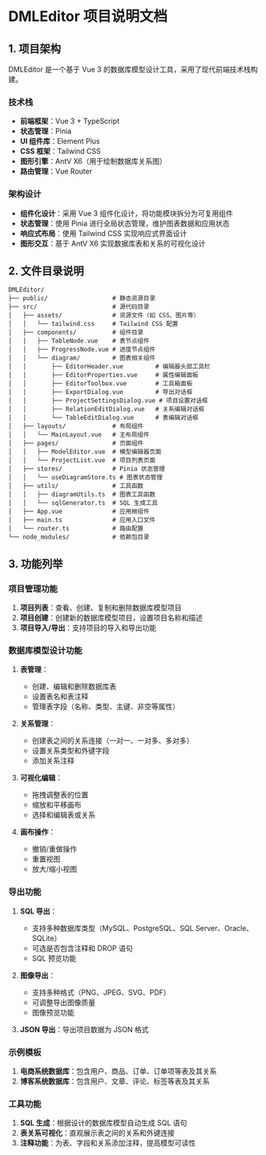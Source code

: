 # DMLEditor 项目说明文档

## 1. 项目架构

DMLEditor 是一个基于 Vue 3 的数据库模型设计工具，采用了现代前端技术栈构建。

### 技术栈
- **前端框架**：Vue 3 + TypeScript
- **状态管理**：Pinia
- **UI 组件库**：Element Plus
- **CSS 框架**：Tailwind CSS
- **图形引擎**：AntV X6（用于绘制数据库关系图）
- **路由管理**：Vue Router

### 架构设计
- **组件化设计**：采用 Vue 3 组件化设计，将功能模块拆分为可复用组件
- **状态管理**：使用 Pinia 进行全局状态管理，维护图表数据和应用状态
- **响应式布局**：使用 Tailwind CSS 实现响应式界面设计
- **图形交互**：基于 AntV X6 实现数据库表和关系的可视化设计

## 2. 文件目录说明

```
DMLEditor/
├── public/                  # 静态资源目录
├── src/                     # 源代码目录
│   ├── assets/              # 资源文件（如 CSS、图片等）
│   │   └── tailwind.css     # Tailwind CSS 配置
│   ├── components/          # 组件目录
│   │   ├── TableNode.vue    # 表节点组件
│   │   ├── ProgressNode.vue # 进度节点组件
│   │   └── diagram/         # 图表相关组件
│   │       ├── EditorHeader.vue         # 编辑器头部工具栏
│   │       ├── EditorProperties.vue     # 属性编辑面板
│   │       ├── EditorToolbox.vue        # 工具箱面板
│   │       ├── ExportDialog.vue         # 导出对话框
│   │       ├── ProjectSettingsDialog.vue # 项目设置对话框
│   │       ├── RelationEditDialog.vue   # 关系编辑对话框
│   │       └── TableEditDialog.vue      # 表编辑对话框
│   ├── layouts/             # 布局组件
│   │   └── MainLayout.vue   # 主布局组件
│   ├── pages/               # 页面组件
│   │   ├── ModelEditor.vue  # 模型编辑器页面
│   │   └── ProjectList.vue  # 项目列表页面
│   ├── stores/              # Pinia 状态管理
│   │   └── useDiagramStore.ts # 图表状态管理
│   ├── utils/               # 工具函数
│   │   ├── diagramUtils.ts  # 图表工具函数
│   │   └── sqlGenerator.ts  # SQL 生成工具
│   ├── App.vue              # 应用根组件
│   ├── main.ts              # 应用入口文件
│   └── router.ts            # 路由配置
└── node_modules/            # 依赖包目录
```

## 3. 功能列举

### 项目管理功能
1. **项目列表**：查看、创建、复制和删除数据库模型项目
2. **项目创建**：创建新的数据库模型项目，设置项目名称和描述
3. **项目导入/导出**：支持项目的导入和导出功能

### 数据库模型设计功能
1. **表管理**：
   - 创建、编辑和删除数据库表
   - 设置表名和表注释
   - 管理表字段（名称、类型、主键、非空等属性）

2. **关系管理**：
   - 创建表之间的关系连接（一对一、一对多、多对多）
   - 设置关系类型和外键字段
   - 添加关系注释

3. **可视化编辑**：
   - 拖拽调整表的位置
   - 缩放和平移画布
   - 选择和编辑表或关系

4. **画布操作**：
   - 撤销/重做操作
   - 重置视图
   - 放大/缩小视图

### 导出功能
1. **SQL 导出**：
   - 支持多种数据库类型（MySQL、PostgreSQL、SQL Server、Oracle、SQLite）
   - 可选是否包含注释和 DROP 语句
   - SQL 预览功能

2. **图像导出**：
   - 支持多种格式（PNG、JPEG、SVG、PDF）
   - 可调整导出图像质量
   - 图像预览功能

3. **JSON 导出**：导出项目数据为 JSON 格式

### 示例模板
1. **电商系统数据库**：包含用户、商品、订单、订单项等表及其关系
2. **博客系统数据库**：包含用户、文章、评论、标签等表及其关系

### 工具功能
1. **SQL 生成**：根据设计的数据库模型自动生成 SQL 语句
2. **表关系可视化**：直观展示表之间的关系和外键连接
3. **注释功能**：为表、字段和关系添加注释，提高模型可读性